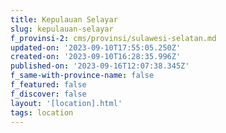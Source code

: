 ```yaml
---
title: Kepulauan Selayar
slug: kepulauan-selayar
f_provinsi-2: cms/provinsi/sulawesi-selatan.md
updated-on: '2023-09-10T17:55:05.250Z'
created-on: '2023-09-10T16:28:35.996Z'
published-on: '2023-09-16T12:07:38.345Z'
f_same-with-province-name: false
f_featured: false
f_discover: false
layout: '[location].html'
tags: location
---
```



